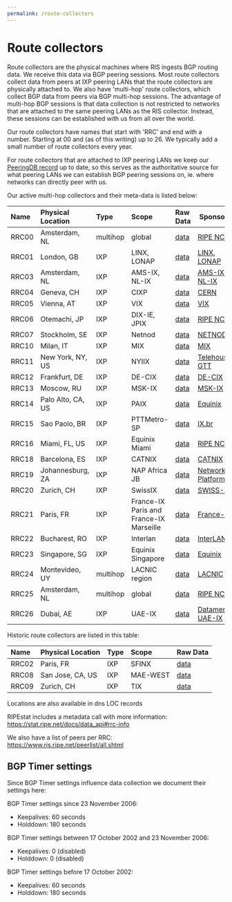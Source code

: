 ```yaml
---
permalink: /route-collectors
---
```


# Route collectors

Route collectors are the physical machines where RIS ingests BGP routing data. We receive this data via BGP peering sessions. Most route collectors collect data from peers at IXP peering LANs that the route collectors are physically attached to. We also have 'multi-hop' route collectors, which collect BGP data from peers via BGP multi-hop sessions. The advantage of multi-hop BGP sessions is that data collection is not restricted to networks that are attached to the same peering LANs as the RIS collector. Instead, these sessions can be established with us from all over the world.

Our route collectors have names that start with 'RRC' and end with a number. Starting at 00 and (as of this writing) up to 26.
We typically add a small number of route collectors every year.

For route collectors that are attached to IXP peering LANs we keep our [PeeringDB record](https://www.peeringdb.com/net/621) up to date, so this serves as the authoritative source for what peering LANs we can establish BGP peering sessions on, ie. where networks can directly peer with us.

Our active multi-hop collectors and their meta-data is listed below:

| Name   | Physical Location  | Type     | Scope         | Raw Data | Sponsors |
|:-------|:-------------------|:---------|:--------------|:---------| ---------|
| RRC00  | Amsterdam, NL      | multihop | global        | [data](https://data.ris.ripe.net/rrc00/)| [RIPE NCC](https://www.ripe.net/) |
| RRC01  | London, GB         | IXP      | LINX, LONAP   | [data](https://data.ris.ripe.net/rrc01/)| [LINX](https://www.linx.net/), [LONAP](https://www.lonap.net/) |
| RRC03  | Amsterdam, NL      | IXP      | AMS-IX, NL-IX | [data](https://data.ris.ripe.net/rrc03/)| [AMS-IX](https://www.ams-ix.net), [NL-IX](https://www.nl-ix.net/) |
| RRC04  | Geneva, CH         | IXP      | CIXP          | [data](https://data.ris.ripe.net/rrc04/)| [CERN](https://cixp.net/) |
| RRC05  | Vienna, AT         | IXP      | VIX           | [data](https://data.ris.ripe.net/rrc05/)| [VIX](https://www.vix.at/) |
| RRC06  | Otemachi, JP       | IXP      | DIX-IE, JPIX  | [data](https://data.ris.ripe.net/rrc06/)| [RIPE NCC](https://www.ripe.net/) |
| RRC07  | Stockholm, SE      | IXP      | Netnod        | [data](https://data.ris.ripe.net/rrc07/)| [NETNOD](https://www.netnod.se/) |
| RRC10  | Milan, IT          | IXP      | MIX           | [data](https://data.ris.ripe.net/rrc10/)| [MIX](https://mix-it.net/) |
| RRC11  | New York, NY, US   | IXP      | NYIIX         | [data](https://data.ris.ripe.net/rrc11/)| [Telehouse](https://www.telehouse.net/), [GTT](https://www.gtt.com/) |
| RRC12  | Frankfurt, DE      | IXP      | DE-CIX        | [data](https://data.ris.ripe.net/rrc12/)| [DE-CIX](https://www.de-cix.net/) |
| RRC13  | Moscow, RU         | IXP      | MSK-IX        | [data](https://data.ris.ripe.net/rrc13/)| [MSK-IX](https://www.msk-ix.ru/) |
| RRC14  | Palo Alto, CA, US  | IXP      | PAIX          | [data](https://data.ris.ripe.net/rrc14/)| [Equinix](https://www.equinix.com/) |
| RRC15  | Sao Paolo, BR      | IXP      | PTTMetro-SP   | [data](https://data.ris.ripe.net/rrc15/)| [IX.br](https://ix.br/) |
| RRC16  | Miami, FL, US      | IXP      | Equinix Miami | [data](https://data.ris.ripe.net/rrc16/)| [RIPE NCC](https://www.ripe.net/) |
| RRC18  | Barcelona, ES      | IXP      | CATNIX        | [data](https://data.ris.ripe.net/rrc18/)| [CATNIX](https://www.catnix.net/) |
| RRC19  | Johannesburg, ZA   | IXP      | NAP Africa JB | [data](https://data.ris.ripe.net/rrc19/)| [Network Platforms](https://www.networkplatforms.co.za/)|
| RRC20  | Zurich, CH         | IXP      | SwissIX       | [data](https://data.ris.ripe.net/rrc20/)| [SWISS-IX](https://www.swissix.ch/) |
| RRC21  | Paris, FR          | IXP      | France-IX Paris and France-IX Marseille | [data](https://data.ris.ripe.net/rrc21/)| [France-IX](https://www.franceix.net/en/)|
| RRC22  | Bucharest, RO      | IXP      | Interlan      | [data](https://data.ris.ripe.net/rrc22/)| [InterLAN](https://www.interlan.ro/) |
| RRC23  | Singapore, SG      | IXP      | Equinix Singapore | [data](https://data.ris.ripe.net/rrc23/)| [Equinix](https://www.equinix.com/) |
| RRC24  | Montevideo, UY     | multihop | LACNIC region | [data](https://data.ris.ripe.net/rrc24/)| [LACNIC](https://www.lacnic.net/) |
| RRC25  | Amsterdam, NL      | multihop | global        | [data](https://data.ris.ripe.net/rrc25/)| [RIPE NCC](https://www.ripe.net/) |
| RRC26  | Dubai, AE          | IXP      | UAE-IX        | [data](https://data.ris.ripe.net/rrc26/)| [Datamena](https://datamena.com/), [UAE-IX ](https://www.uae-ix.net/)|


Historic route collectors are listed in this table:

| Name   | Physical Location  | Type     | Scope         | Raw Data |
|:-------|:-------------------|:---------|:--------------|:---------|
| RRC02  | Paris, FR          | IXP      | SFINX         | [data](https://data.ris.ripe.net/rrc02/)|
| RRC08  | San Jose, CA, US   | IXP      | MAE-WEST      | [data](https://data.ris.ripe.net/rrc08/)|
| RRC09  | Zurich, CH         | IXP      | TIX           | [data](https://data.ris.ripe.net/rrc09/)|



Locations are also available in dns LOC records

RIPEstat includes a metadata call with more information: https://stat.ripe.net/docs/data_api#rrc-info

We also have a list of peers per RRC: https://www.ris.ripe.net/peerlist/all.shtml

## BGP Timer settings

Since BGP Timer settings influence data collection we document their settings here:

BGP Timer settings since 23 November 2006:

  * Keepalives: 60 seconds
  * Holddown: 180 seconds

BGP Timer settings between 17 October 2002 and 23 November 2006:

  * Keepalives: 0 (disabled)
  * Holddown: 0 (disabled)

BGP Timer settings before 17 October 2002:

  * Keepalives: 60 seconds
  * Holddown: 180 seconds
